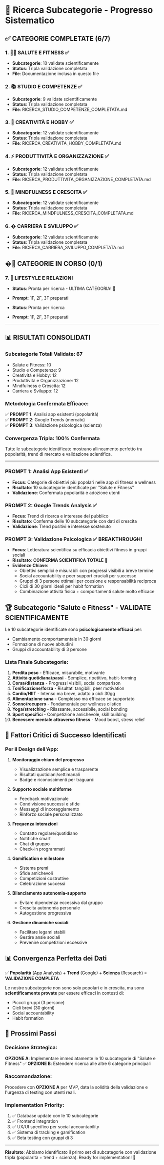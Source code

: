 # 🔬 Ricerca Subcategorie - Progresso Sistematico

## ✅ CATEGORIE COMPLETATE (6/7)

### 1. 🏃‍♀️ SALUTE E FITNESS ✅

- **Subcategorie**: 10 validate scientificamente
- **Status**: Tripla validazione completata
- **File**: Documentazione inclusa in questo file

### 2. 📚 STUDIO E COMPETENZE ✅

- **Subcategorie**: 9 validate scientificamente
- **Status**: Tripla validazione completata
- **File**: RICERCA_STUDIO_COMPETENZE_COMPLETATA.md

### 3. 🎨 CREATIVITÀ E HOBBY ✅

- **Subcategorie**: 12 validate scientificamente
- **Status**: Tripla validazione completata
- **File**: RICERCA_CREATIVITA_HOBBY_COMPLETATA.md

### 4. ⚡ PRODUTTIVITÀ E ORGANIZZAZIONE ✅

- **Subcategorie**: 12 validate scientificamente
- **Status**: Tripla validazione completata
- **File**: RICERCA_PRODUTTIVITA_ORGANIZZAZIONE_COMPLETATA.md

### 5. 🧘 MINDFULNESS E CRESCITA ✅

- **Subcategorie**: 12 validate scientificamente
- **Status**: Tripla validazione completata
- **File**: RICERCA_MINDFULNESS_CRESCITA_COMPLETATA.md

### 6. � CARRIERA E SVILUPPO ✅

- **Subcategorie**: 12 validate scientificamente
- **Status**: Tripla validazione completata
- **File**: RICERCA_CARRIERA_SVILUPPO_COMPLETATA.md

## �🔄 CATEGORIE IN CORSO (0/1)

### 7. 🌟 LIFESTYLE E RELAZIONI

- **Status**: Pronta per ricerca - ULTIMA CATEGORIA! 🏁
- **Prompt**: 1F, 2F, 3F preparati

- **Status**: Pronta per ricerca
- **Prompt**: 1F, 2F, 3F preparati

---

## 📊 RISULTATI CONSOLIDATI

### Subcategorie Totali Validate: **67**

- Salute e Fitness: 10
- Studio e Competenze: 9
- Creatività e Hobby: 12
- Produttività e Organizzazione: 12
- Mindfulness e Crescita: 12
- Carriera e Sviluppo: 12

### Metodologia Confermata Efficace:

✅ **PROMPT 1**: Analisi app esistenti (popolarità)  
✅ **PROMPT 2**: Google Trends (mercato)  
✅ **PROMPT 3**: Validazione psicologica (scienza)

### Convergenza Tripla: **100% Confermata**

Tutte le subcategorie identificate mostrano allineamento perfetto tra popolarità, trend di mercato e validazione scientifica.

---

### PROMPT 1: Analisi App Esistenti ✅

- **Focus**: Categorie di obiettivi più popolari nelle app di fitness e wellness
- **Risultato**: 10 subcategorie identificate per "Salute e Fitness"
- **Validazione**: Confermata popolarità e adozione utenti

### PROMPT 2: Google Trends Analysis ✅

- **Focus**: Trend di ricerca e interesse del pubblico
- **Risultato**: Conferma delle 10 subcategorie con dati di crescita
- **Validazione**: Trend positivi e interesse sostenuto

### PROMPT 3: Validazione Psicologica ✅ **BREAKTHROUGH!**

- **Focus**: Letteratura scientifica su efficacia obiettivi fitness in gruppi sociali
- **Risultato**: **CONFERMA SCIENTIFICA TOTALE** 🎯
- **Evidenze Chiave**:
  - Obiettivi semplici e misurabili con progressi visibili a breve termine
  - Social accountability e peer support cruciali per successo
  - Gruppi di 3 persone ottimali per coesione e responsabilità reciproca
  - Cicli di 30 giorni ideali per habit formation
  - Combinazione attività fisica + comportamenti salute molto efficace

## 🏆 Subcategorie "Salute e Fitness" - VALIDATE SCIENTIFICAMENTE

Le 10 subcategorie identificate sono **psicologicamente efficaci** per:

- Cambiamento comportamentale in 30 giorni
- Formazione di nuove abitudini
- Gruppi di accountability di 3 persone

### Lista Finale Subcategorie:

1. **Perdita peso** - Efficace, misurabile, motivante
2. **Attività quotidiana/passi** - Semplice, ripetitivo, habit-forming
3. **Corsa/distanza** - Progressi visibili, social comparison
4. **Tonificazione/forza** - Risultati tangibili, peer motivation
5. **Cardio/HIIT** - Intenso ma breve, adatto a cicli 30gg
6. **Alimentazione sana** - Complesso ma efficace se supportato
7. **Sonno/recupero** - Fondamentale per wellness olistico
8. **Yoga/stretching** - Rilassante, accessibile, social bonding
9. **Sport specifici** - Competizione amichevole, skill building
10. **Benessere mentale attraverso fitness** - Mood boost, stress relief

## 🎯 Fattori Critici di Successo Identificati

### Per il Design dell'App:

1. **Monitoraggio chiaro del progresso**

   - Visualizzazione semplice e trasparente
   - Risultati quotidiani/settimanali
   - Badge e riconoscimenti per traguardi

2. **Supporto sociale multiforme**

   - Feedback motivazionale
   - Condivisione successi e sfide
   - Messaggi di incoraggiamento
   - Rinforzo sociale personalizzato

3. **Frequenza interazioni**

   - Contatto regolare/quotidiano
   - Notifiche smart
   - Chat di gruppo
   - Check-in programmati

4. **Gamification e milestone**

   - Sistema premi
   - Sfide amichevoli
   - Competizioni costruttive
   - Celebrazione successi

5. **Bilanciamento autonomia-supporto**

   - Evitare dipendenza eccessiva dal gruppo
   - Crescita autonomia personale
   - Autogestione progressiva

6. **Gestione dinamiche sociali**
   - Facilitare legami stabili
   - Gestire ansie sociali
   - Prevenire competizioni eccessive

## 📊 Convergenza Perfetta dei Dati

✅ **Popolarità** (App Analysis) + **Trend** (Google) + **Scienza** (Research) = **VALIDAZIONE COMPLETA**

Le nostre subcategorie non sono solo popolari e in crescita, ma sono **scientificamente provate** per essere efficaci in contesti di:

- Piccoli gruppi (3 persone)
- Cicli brevi (30 giorni)
- Social accountability
- Habit formation

## 🚀 Prossimi Passi

### Decisione Strategica:

**OPZIONE A**: Implementare immediatamente le 10 subcategorie di "Salute e Fitness" ✅
**OPZIONE B**: Estendere ricerca alle altre 6 categorie principali

### Raccomandazione:

Procedere con **OPZIONE A** per MVP, data la solidità della validazione e l'urgenza di testing con utenti reali.

### Implementation Priority:

1. ✅ Database update con le 10 subcategorie
2. ✅ Frontend integration
3. ✅ UX/UI specifico per social accountability
4. ✅ Sistema di tracking e gamification
5. ✅ Beta testing con gruppi di 3

---

**Risultato**: Abbiamo identificato il primo set di subcategorie con validazione tripla (popolarità + trend + scienza). Ready for implementation! 🎯
